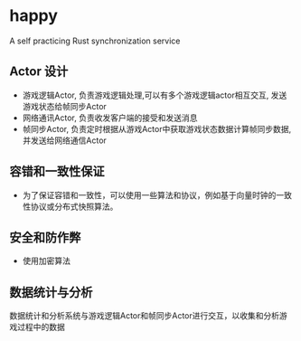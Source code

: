 # happy
A self practicing Rust synchronization service

## Actor 设计

* 游戏逻辑Actor, 负责游戏逻辑处理,可以有多个游戏逻辑actor相互交互, 发送游戏状态给帧同步Actor
* 网络通讯Actor, 负责收发客户端的接受和发送消息
* 帧同步Actor, 负责定时根据从游戏Actor中获取游戏状态数据计算帧同步数据,并发送给网络通信Actor

## 容错和一致性保证

* 为了保证容错和一致性，可以使用一些算法和协议，例如基于向量时钟的一致性协议或分布式快照算法。

## 安全和防作弊

* 使用加密算法

## 数据统计与分析

数据统计和分析系统与游戏逻辑Actor和帧同步Actor进行交互，以收集和分析游戏过程中的数据
